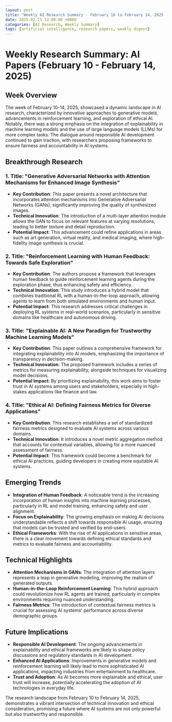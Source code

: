 ```yaml
---
layout: post
title: "Weekly AI Research Summary - February 10 to February 14, 2025 (Saturday)"
date: 2025-02-15 12:00:00 +0000
categories: [AI Research, Weekly Summary]
tags: [artificial intelligence, research papers, weekly digest]
---
```


# Weekly Research Summary: AI Papers (February 10 - February 14, 2025)

## Week Overview
The week of February 10-14, 2025, showcased a dynamic landscape in AI research, characterized by innovative approaches to generative models, advancements in reinforcement learning, and exploration of ethical AI. Notably, there was a strong emphasis on the integration of explainability in machine learning models and the use of large language models (LLMs) for more complex tasks. The dialogue around responsible AI development continued to gain traction, with researchers proposing frameworks to ensure fairness and accountability in AI systems.

## Breakthrough Research

### 1. Title: **"Generative Adversarial Networks with Attention Mechanisms for Enhanced Image Synthesis"**
- **Key Contribution**: This paper presents a novel architecture that incorporates attention mechanisms into Generative Adversarial Networks (GANs), significantly improving the quality of synthesized images.
- **Technical Innovation**: The introduction of a multi-layer attention module allows the GAN to focus on relevant features at varying resolutions, leading to better texture and detail reproduction.
- **Potential Impact**: This advancement could refine applications in areas such as art generation, virtual reality, and medical imaging, where high-fidelity image synthesis is crucial.

### 2. Title: **"Reinforcement Learning with Human Feedback: Towards Safe Exploration"**
- **Key Contribution**: The authors propose a framework that leverages human feedback to guide reinforcement learning agents during the exploration phase, thus enhancing safety and efficiency.
- **Technical Innovation**: This study introduces a hybrid model that combines traditional RL with a human-in-the-loop approach, allowing agents to learn from both simulated environments and human input.
- **Potential Impact**: This research addresses critical challenges in deploying RL systems in real-world scenarios, particularly in sensitive domains like healthcare and autonomous driving.

### 3. Title: **"Explainable AI: A New Paradigm for Trustworthy Machine Learning Models"**
- **Key Contribution**: This paper outlines a comprehensive framework for integrating explainability into AI models, emphasizing the importance of transparency in decision-making.
- **Technical Innovation**: The proposed framework includes a series of metrics for measuring explainability, alongside techniques for visualizing model decisions.
- **Potential Impact**: By prioritizing explainability, this work aims to foster trust in AI systems among users and stakeholders, especially in high-stakes applications like finance and law.

### 4. Title: **"Ethical AI: Defining Fairness Metrics for Diverse Applications"**
- **Key Contribution**: This research establishes a set of standardized fairness metrics designed to evaluate AI systems across various domains.
- **Technical Innovation**: It introduces a novel metric aggregation method that accounts for contextual variables, allowing for a more nuanced assessment of fairness.
- **Potential Impact**: This framework could become a benchmark for ethical AI practices, guiding developers in creating more equitable AI systems.

## Emerging Trends
- **Integration of Human Feedback**: A noticeable trend is the increasing incorporation of human insights into machine learning processes, particularly in RL and model training, enhancing safety and user alignment.
- **Focus on Explainability**: The growing emphasis on making AI decisions understandable reflects a shift towards responsible AI usage, ensuring that models can be trusted and verified by end-users.
- **Ethical Frameworks**: With the rise of AI applications in sensitive areas, there is a clear movement towards defining ethical standards and metrics to evaluate fairness and accountability.

## Technical Highlights
- **Attention Mechanisms in GANs**: The integration of attention layers represents a leap in generative modeling, improving the realism of generated outputs.
- **Human-in-the-Loop Reinforcement Learning**: This hybrid approach could revolutionize how RL agents are trained, particularly in complex environments requiring nuanced understanding.
- **Fairness Metrics**: The introduction of contextual fairness metrics is crucial for assessing AI systems' performance across diverse demographic groups.

## Future Implications
- **Responsible AI Development**: The ongoing advancements in explainability and ethical frameworks are likely to shape policy discussions and regulatory standards in AI development.
- **Enhanced AI Applications**: Improvements in generative models and reinforcement learning will likely lead to more sophisticated AI applications, impacting industries from entertainment to healthcare.
- **Trust and Adoption**: As AI becomes more explainable and ethical, user trust will increase, potentially accelerating the adoption of AI technologies in everyday life.

The research landscape from February 10 to February 14, 2025, demonstrates a vibrant intersection of technical innovation and ethical consideration, promising a future where AI systems are not only powerful but also trustworthy and responsible.